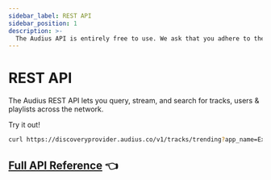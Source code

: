 ```yaml
---
sidebar_label: REST API
sidebar_position: 1
description: >-
  The Audius API is entirely free to use. We ask that you adhere to the guidelines in this doc and always credit artists.
---
```


# REST API

The Audius REST API lets you query, stream, and search for tracks, users & playlists across the network.

Try it out!

```bash
curl https://discoveryprovider.audius.co/v1/tracks/trending?app_name=ExampleApp
```

## [Full API Reference](https://audiusproject.github.io/api-docs/#audius-api-docs)  👈  
